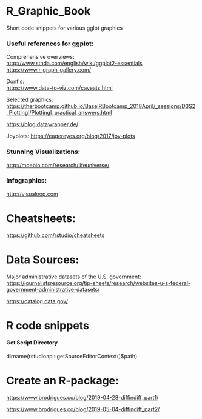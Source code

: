 # R_Graphic_Book
Short code snippets for various gglot graphics

### Useful references for ggplot: <br>
Comprehensive overviews: <br>
http://www.sthda.com/english/wiki/ggplot2-essentials <br>
https://www.r-graph-gallery.com/

Dont's:<br>
https://www.data-to-viz.com/caveats.html

Selected graphics: <a>https://therbootcamp.github.io/BaselRBootcamp_2018April/_sessions/D3S2_PlottingI/PlottingI_practical_answers.html</a>

https://blog.datawrapper.de/

Joyplots: https://eagereyes.org/blog/2017/joy-plots

### Stunning Visualizations:
<a>http://moebio.com/research/lifeuniverse/</a>

### Infographics:
<a>http://visualoop.com</a>

# Cheatsheets:

https://github.com/rstudio/cheatsheets

# Data Sources:
Major administrative datasets of the U.S. government: https://journalistsresource.org/tip-sheets/research/websites-u-s-federal-government-administrative-datasets/

https://catalog.data.gov/


# R code snippets

#### Get Script Directory
dirname(rstudioapi::getSourceEditorContext()$path)


# Create an R-package:

https://www.brodrigues.co/blog/2019-04-28-diffindiff_part1/

https://www.brodrigues.co/blog/2019-05-04-diffindiff_part2/
